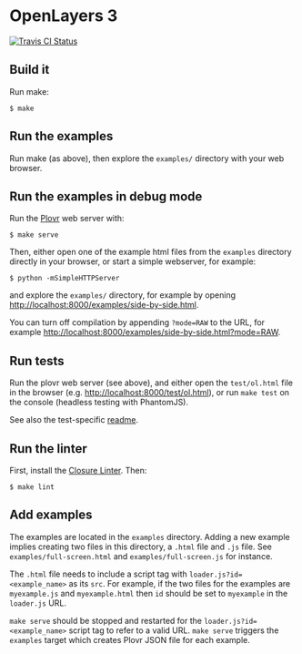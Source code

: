# OpenLayers 3

[![Travis CI Status](https://secure.travis-ci.org/openlayers/ol3.png)](http://travis-ci.org/#!/openlayers/ol3)

## Build it

Run make:

    $ make

## Run the examples

Run make (as above), then explore the `examples/` directory with your web browser.

## Run the examples in debug mode

Run the [Plovr](http://plovr.com/) web server with:

    $ make serve

Then, either open one of the example html files from the `examples` directory directly in your browser, or start a simple webserver, for example:

    $ python -mSimpleHTTPServer

and explore the `examples/` directory, for example by opening
<http://localhost:8000/examples/side-by-side.html>.

You can turn off compilation by appending `?mode=RAW` to the URL, for example
<http://localhost:8000/examples/side-by-side.html?mode=RAW>.

## Run tests

Run the plovr web server (see above), and either open the `test/ol.html` file
in the browser (e.g. <http://localhost:8000/test/ol.html>), or run `make test`
on the console (headless testing with PhantomJS).

See also the test-specific [readme](https://github.com/openlayers/ol3/tree/master/test).

## Run the linter

First, install the [Closure
Linter](https://developers.google.com/closure/utilities/docs/linter_howto).
Then:

    $ make lint

## Add examples

The examples are located in the `examples` directory. Adding a new example
implies creating two files in this directory, a `.html` file and `.js` file.
See `examples/full-screen.html` and `examples/full-screen.js` for instance.

The `.html` file needs to include a script tag with
`loader.js?id=<example_name>` as its `src`. For example, if the two files for
the examples are `myexample.js` and `myexample.html` then `id` should be set to
`myexample` in the `loader.js` URL.

`make serve` should be stopped and restarted for the
`loader.js?id=<example_name>` script tag to refer to a valid URL. `make serve`
triggers the `examples` target which creates Plovr JSON file for each example.
